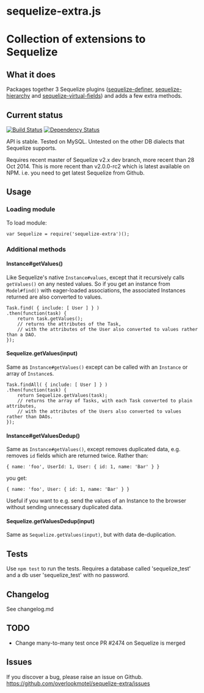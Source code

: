 # sequelize-extra.js

# Collection of extensions to Sequelize

## What it does

Packages together 3 Sequelize plugins ([sequelize-definer](https://www.npmjs.org/package/sequelize-definer), [sequelize-hierarchy](https://www.npmjs.org/package/sequelize-hierarchy) and [sequelize-virtual-fields](https://www.npmjs.org/package/sequelize-virtual-fields)) and adds a few extra methods.

## Current status

[![Build Status](https://secure.travis-ci.org/overlookmotel/sequelize-extra.png)](http://travis-ci.org/overlookmotel/sequelize-extra)
[![Dependency Status](https://david-dm.org/overlookmotel/sequelize-extra.png)](https://david-dm.org/overlookmotel/sequelize-extra)

API is stable. Tested on MySQL. Untested on the other DB dialects that Sequelize supports.

Requires recent master of Sequelize v2.x dev branch, more recent than 28 Oct 2014. This is more recent than v2.0.0-rc2 which is latest available on NPM. i.e. you need to get latest Sequelize from Github.

## Usage

### Loading module

To load module:

	var Sequelize = require('sequelize-extra')();

### Additional methods

#### Instance#getValues()

Like Sequelize's native `Instance#values`, except that it recursively calls `getValues()` on any nested values. So if you get an instance from `Model#find()` with eager-loaded associations, the associated Instances returned are also converted to values.

	Task.find( { include: [ User ] } )
	.then(function(task) {
		return task.getValues();
		// returns the attributes of the Task,
		// with the attributes of the User also converted to values rather than a DAO.
	});

#### Sequelize.getValues(input)

Same as `Instance#getValues()` except can be called with an `Instance` or array of `Instance`s.

	Task.findAll( { include: [ User ] } )
	.then(function(task) {
		return Sequelize.getValues(task);
		// returns the array of Tasks, with each Task converted to plain attributes,
		// with the attributes of the Users also converted to values rather than DAOs.
	});

#### Instance#getValuesDedup()

Same as `Instance#getValues()`, except removes duplicated data, e.g. removes `id` fields which are returned twice. Rather than:

	{ name: 'foo', UserId: 1, User: { id: 1, name: 'Bar' } }

you get:

	{ name: 'foo', User: { id: 1, name: 'Bar' } }

Useful if you want to e.g. send the values of an Instance to the browser without sending unnecessary duplicated data.

#### Sequelize.getValuesDedup(input)

Same as `Sequelize.getValues(input)`, but with data de-duplication.

## Tests

Use `npm test` to run the tests.
Requires a database called 'sequelize_test' and a db user 'sequelize_test' with no password.

## Changelog

See changelog.md

## TODO

* Change many-to-many test once PR #2474 on Sequelize is merged

## Issues

If you discover a bug, please raise an issue on Github. https://github.com/overlookmotel/sequelize-extra/issues
